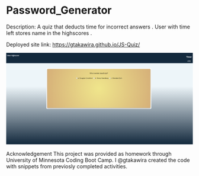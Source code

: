 # Password_Generator
Description: A quiz that deducts time for incorrect answers . User with time left stores name in the highscores .  


Deployed site link: https://gtakawira.github.io/JS-Quiz/


<img src="Assets/h5.png" alt="quiz question example image"/>

Acknowledgement
This project was provided as homework through University of Minnesota Coding Boot Camp. I @gtakawira created the code with snippets from previosly completed activities. 